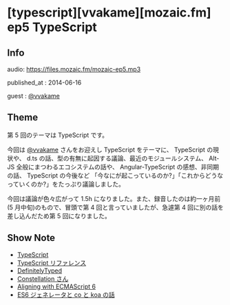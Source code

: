# [typescript][vvakame][mozaic.fm] ep5 TypeScript


## Info

audio: https://files.mozaic.fm/mozaic-ep5.mp3

published_at
: 2014-06-16

guest
: [@vvakame](https://twitter.com/vvakame)


## Theme

第 5 回のテーマは TypeScript です。

今回は [@vvakame](https://twitter.com/vvakame) さんをお迎えし TypeScript をテーマに、 TypeScript の現状や、 d.ts の話、型の有無に起因する議論、最近のモジュールシステム、 Alt-JS 全般にまつわるエコシステムの話や、 Angular-TypeScript の感想、非同期の話、 TypeScript の今後など 「今なにが起こっているのか?」「これからどうなっていくのか?」をたっぷり議論しました。

今回は議論が色々広がって 1.5h になりました。また、録音したのは約一ヶ月前(5 月中旬)のもので、冒頭で第 4 回と言っていましたが、急遽第 4 回に別の話を差し込んだため第 5 回になりました。


## Show Note

- [TypeScript](http://www.typescriptlang.org/)
- [TypeScript リファレンス](http://www.impressjapan.jp/books/1113101087)
- [DefinitelyTyped](https://github.com/borisyankov/DefinitelyTyped)
- [Constellation さん](https://twitter.com/Constellation)
- [Aligning with ECMAScript 6](https://typescript.codeplex.com/wikipage%3Ftitle%3DECMAScript+6+Status%26referringTitle%3DRoadmap)
- [ES6 ジェネレータと co と koa の話](http://jxck.hatenablog.com/entry/2014-01-12/generator-screencaset)
